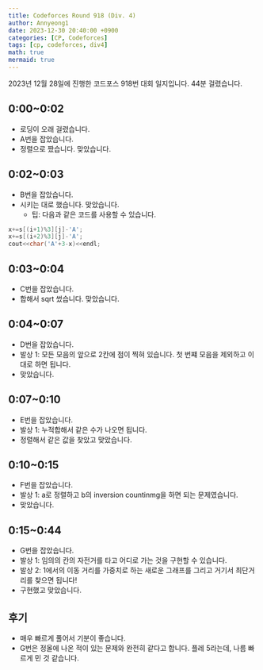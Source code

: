 ```yaml
---
title: Codeforces Round 918 (Div. 4)
author: Annyeong1
date: 2023-12-30 20:40:00 +0900
categories: [CP, Codeforces]
tags: [cp, codeforces, div4]
math: true
mermaid: true
---
```

2023년 12월 28일에 진행한 코드포스 918번 대회 일지입니다. 44분 걸렸습니다.

## 0:00~0:02
- 로딩이 오래 걸렸습니다.
- A번을 잡았습니다.
- 정렬으로 짰습니다. 맞았습니다.

## 0:02~0:03
- B번을 잡았습니다.
- 시키는 대로 했습니다. 맞았습니다.
	- 팁: 다음과 같은 코드를 사용할 수 있습니다.
```c++
x+=s[(i+1)%3][j]-'A';
x+=s[(i+2)%3][j]-'A';
cout<<char('A'+3-x)<<endl;
```

## 0:03~0:04
- C번을 잡았습니다.
- 합해서 sqrt 썼습니다. 맞았습니다.

## 0:04~0:07
- D번을 잡았습니다.
- 발상 1: 모든 모음의 앞으로 2칸에 점이 찍혀 있습니다. 첫 번쨰 모음을 제외하고 이대로 하면 됩니다.
- 맞았습니다.

## 0:07~0:10
- E번을 잡았습니다.
- 발상 1: 누적합해서 같은 수가 나오면 됩니다.
- 정렬해서 같은 값을 찾았고 맞았습니다.

## 0:10~0:15
- F번을 잡았습니다.
- 발상 1: a로 정렬하고 b의 inversion countinmg을 하면 되는 문제였습니다.
- 맞았습니다.

## 0:15~0:44
- G번을 잡았습니다.
- 발상 1: 임의의 칸의 자전거를 타고 어디로 가는 것을 구현할 수 있습니다.
- 발상 2: 1에서의 이동 거리를 가중치로 하는 새로운 그래프를 그리고 거기서 최단거리를 찾으면 됩니다!
- 구현했고 맞았습니다.

## 후기
- 매우 빠르게 풀어서 기분이 좋습니다.
- G번은 정올에 나온 적이 있는 문제와 완전히 같다고 합니다. 플레 5라는데, 나름 빠르게 민 것 같습니다.
